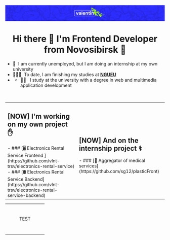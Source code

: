 <img src="./images/logo.png" alt="vlnt-trsv" align="center"/>

<h1 align="center">Hi there 👋 I'm Frontend Developer from Novosibirsk 🌇</h1>

- 💼 &nbsp;I am currently unemployed, but I am doing an internship at my own university
- 👨🏻‍🎓 &nbsp;To date, I am finishing my studies at **[NGUEU](https://nsuem.ru/index.php)**
- - 👨‍💻 &nbsp; I study at the university with a degree in web and multimedia application development

<br>

<table width="100%">
  <tr>
    <td>
      <h2 align="left">[NOW] I'm working on my own project ✋</h2>
- ### [🖥️ Electronics Rental Service Frontend ](https://github.com/vlnt-trsv/electronics-rental-service)
- ### [🛢️ Electronics Rental Service Backend](https://github.com/vlnt-trsv/electronics-rental-service-backend)
    </td>
    <td>
      <h2 align="left">[NOW] And on the internship project ⚕️</h2>
- ### [🏥 Aggregator of medical services](https://github.com/sg12/plasticFront)
    </td>
  <tr>
</table>

<table width='100%'>
  <tr>
    <td align="center" width="110" height="90">
        TEST
    </td>
  </tr> 
</table>

<br>
